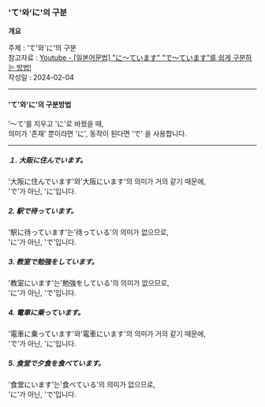 ### 'て'와'に'의 구분

**개요**

주제 : 'て'와'に'의 구분<br>
참고자료 : [Youtube - [일본어문법] "に〜ています" "で〜ています"를 쉽게 구분하는 방법!](https://youtu.be/5SxtBGSSKJM?si=QcV75p9dV3Y4F292)<br>
작성일 : 2024-02-04<br>

---

#### 'て'와'に'의 구분방법

’〜て’를 지우고 'に'로 바꿨을 때,<br>
의미가 '존재' 뿐이라면 'に', 동작이 된다면 'で' 을 사용합니다.<br>

---

##### １. 大阪に住んでいます。

'大阪に住んでいます'와'大阪にいます'의 의미가 거의 같기 때문에,<br>
'で'가 아닌, 'に'입니다.<br>

##### 2. 駅で待っています。

'駅に待っています'는'待っている'의 의미가 없으므로,<br>
'に'가 아닌, 'で'입니다.<br>

##### 3. 教室で勉強をしています。

'教室にいます'는'勉強をしている'의 의미가 없으므로,<br>
'に'가 아닌, 'で'입니다.<br>

##### 4. 電車に乗っています。

'電車に乗っています'와'電車にいます'의 의미가 거의 같기 때문에,<br>
'で'가 아닌, 'に'입니다.<br>

##### 5. 食堂で夕食を食べています。

'食堂にいます'는'食べている'의 의미가 없으므로,<br>
'に'가 아닌, 'で'입니다.<br>
